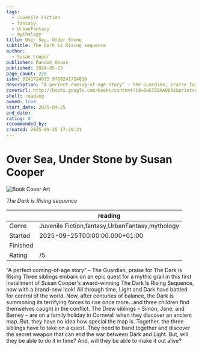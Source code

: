 ```yaml
---
tags:
  - Juvenile Fiction
  - fantasy
  - UrbanFantasy
  - mythology
title: Over Sea, Under Stone
subtitle: The Dark is Rising sequence
author:
  - Susan Cooper
publisher: Random House
published: 2024-05-23
page_count: 228
isbn: 0241724015 9780241724019
description: “A perfect coming-of-age story” – The Guardian, praise for The Dark is Rising Three siblings embark on an epic quest for a mythic grail in this first installment of Susan Cooper's award-winning The Dark Is Rising Sequence, now with a brand-new look! All through time, Light and Dark have battled for control of the world. Now, after centuries of balance, the Dark is summoning its terrifying forces to rise once more...and three children find themselves caught in the conflict. The Drew siblings – Simon, Jane, and Barney – are on a family holiday in Cornwall when they discover an ancient map. But, they have no idea how special the map is. Together, the three siblings have to take on a quest. They need to band together and discover the secret weapon that can end the war between Dark and Light. But, will they be able to do it in time? And, will they be able to make it out alive?
coverUrl: http://books.google.com/books/content?id=6wEIEQAAQBAJ&printsec=frontcover&img=1&zoom=1&source=gbs_api
shelf: reading
owned: true
start_date: 2025-09-25
end_date:
rating: 0
recommended_by:
created: 2025-09-25 17:29:21
---
```


# Over Sea, Under Stone by Susan Cooper

![Book Cover Art](http://books.google.com/books/content?id=6wEIEQAAQBAJ&printsec=frontcover&img=1&zoom=1&source=gbs_api)

_The Dark is Rising sequence_

| &nbsp; | reading | 
| --- | --- |
| Genre | Juvenile Fiction,fantasy,UrbanFantasy,mythology |
| Started | 2025-09-25T00:00:00.000+01:00 |
| Finished |  |
| Rating | /5 |

“A perfect coming-of-age story” – The Guardian, praise for The Dark is Rising Three siblings embark on an epic quest for a mythic grail in this first installment of Susan Cooper's award-winning The Dark Is Rising Sequence, now with a brand-new look! All through time, Light and Dark have battled for control of the world. Now, after centuries of balance, the Dark is summoning its terrifying forces to rise once more...and three children find themselves caught in the conflict. The Drew siblings – Simon, Jane, and Barney – are on a family holiday in Cornwall when they discover an ancient map. But, they have no idea how special the map is. Together, the three siblings have to take on a quest. They need to band together and discover the secret weapon that can end the war between Dark and Light. But, will they be able to do it in time? And, will they be able to make it out alive?